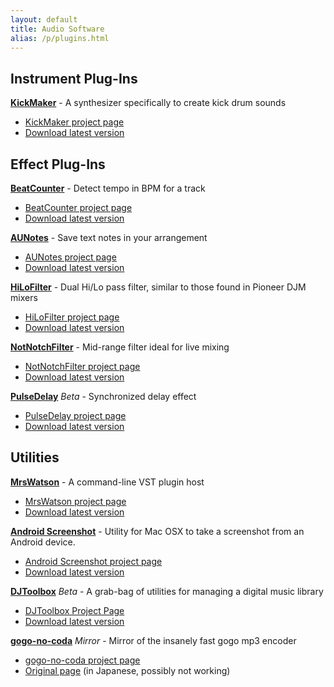 ```yaml
---
layout: default
title: Audio Software
alias: /p/plugins.html
---
```


Instrument Plug-Ins
-------------------

**[KickMaker][1]** - A synthesizer specifically to create kick drum sounds

* [KickMaker project page][1]
* [Download latest version][2]


Effect Plug-Ins
---------------

**[BeatCounter][3]** - Detect tempo in BPM for a track

* [BeatCounter project page][3]
* [Download latest version][4]


**[AUNotes][5]** - Save text notes in your arrangement

* [AUNotes project page][5]
* [Download latest version][6]

**[HiLoFilter][7]** - Dual Hi/Lo pass filter, similar to those found in Pioneer DJM mixers

* [HiLoFilter project page][7]
* [Download latest version][8]

**[NotNotchFilter][17]** - Mid-range filter ideal for live mixing
* [NotNotchFilter project page][17]
* [Download latest version][18]

**[PulseDelay][9]** *Beta* - Synchronized delay effect

* [PulseDelay project page][9]
* [Download latest version][10]


Utilities
---------

**[MrsWatson][11]** - A command-line VST plugin host

* [MrsWatson project page][11]
* [Download latest version][12]

**[Android Screenshot][19]** - Utility for Mac OSX to take a screenshot from an Android device.

* [Android Screenshot project page][19]
* [Download latest version][20]

**[DJToolbox][15]** *Beta* - A grab-bag of utilities for managing a digital music library

* [DJToolbox Project Page][15]
* [Download latest version][16]

**[gogo-no-coda][13]** *Mirror* - Mirror of the insanely fast gogo mp3 encoder

* [gogo-no-coda project page][13]
* [Original page][14] (in Japanese, possibly not working)


[1]: /KickMaker.html
[2]: http://static.teragonaudio.com/KickMaker.zip
[3]: /BeatCounter.html
[4]: http://static.teragonaudio.com/BeatCounter.zip
[5]: /AUNotes.html
[6]: http://static.teragonaudio.com/AUNotes.zip
[7]: /HiLoFilter.html
[8]: http://static.teragonaudio.com/HiLoFilter.zip
[9]: /PulseDelay.html
[10]: http://static.teragonaudio.com/PulseDelay.zip
[11]: /MrsWatson.html
[12]: http://static.teragonaudio.com/MrsWatson.zip
[13]: https://github.com/teragonaudio/gogo-no-coda
[14]: http://homepage2.nifty.com/kei-i/
[15]: /DJToolbox.html
[16]: http://static.teragonaudio.com/DJToolbox.zip
[17]: /NotNotchFilter.html
[18]: http://static.teragonaudio.com/NotNotchFilter.zip
[19]: https://github.com/nikreiman/AndroidScreenshot
[20]: http://static.teragonaudio.com/AndroidScreenshot.zip
